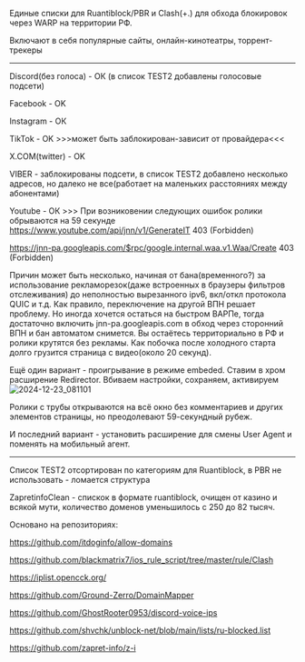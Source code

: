 
Единые списки для Ruantiblock/PBR и Clash(+.) для обхода блокировок через WARP на территории РФ.

Включают в себя популярные сайты, онлайн-кинотеатры, торрент-трекеры

------
Discord(без голоса) - ОК (в список TEST2 добавлены голосовые подсети)

Facebook - OK

Instagram - ОК

TikTok - OK >>>может быть заблокирован-зависит от провайдера<<<

X.COM(twitter) - OK

VIBER - заблокированы подсети, в список TEST2 добавлено несколько адресов, но далеко не все(работает на маленьких расстояниях между абонентами)

Youtube - ОК >>>
При возниковении следующих ошибок ролики обрываются на 59 секунде
https://www.youtube.com/api/jnn/v1/GenerateIT 403 (Forbidden)

https://jnn-pa.googleapis.com/$rpc/google.internal.waa.v1.Waa/Create 403 (Forbidden)

Причин может быть несколько, начиная от бана(временного?) за использование рекламорезок(даже встроенных в браузеры фильтров отслеживания) до неполностью вырезанного ipv6, вкл/откл протокола QUIC и т.д.
Как правило, переключение на другой ВПН решает проблему. Но иногда хочется остаться на быстром ВАРПе, тогда достаточно включить jnn-pa.googleapis.com в обход через сторонний ВПН и бан автоматом снимется. Вы остаётесь территориально в РФ и ролики крутятся без рекламы. Как побочка после холодного старта долго грузится страница с видео(около 20 секунд).

Ещё один вариант - проигрывание в режиме embeded.
Ставим в хром расширение Redirector. Вбиваем настройки, сохраняем, активируем
![2024-12-23_081101](https://github.com/user-attachments/assets/c57c29db-ecac-48a8-9b38-06172da93ef2)

Ролики с трубы открываются на всё окно без комментариев и других элементов страницы, но преодолевают 59-секундный рубеж.

И последний вариант - установить расширение для смены User Agent и поменять на мобильный агент.

------
Список TEST2 отсортирован по категориям для Ruantiblock, в PBR не использовать - ломается структура

ZapretinfoClean - спискок в формате ruantiblock, очищен от казино и всякой мути, количество доменов уменьшилось с 250 до 82 тысяч.

Основано на репозиториях:

https://github.com/itdoginfo/allow-domains

https://github.com/blackmatrix7/ios_rule_script/tree/master/rule/Clash

https://iplist.opencck.org/

https://github.com/Ground-Zerro/DomainMapper

https://github.com/GhostRooter0953/discord-voice-ips

https://github.com/shvchk/unblock-net/blob/main/lists/ru-blocked.list

https://github.com/zapret-info/z-i
